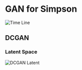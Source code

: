 # GAN for Simpson
![Time Line](https://github.com/Doyosae/GAN_Simpson/blob/master/Sample/TimeLine.gif)  
## DCGAN
### Latent Space
![DCGAN Latent](https://github.com/Doyosae/GAN_Simpson/blob/master/Sample/DCGAN%20Latent.gif)
